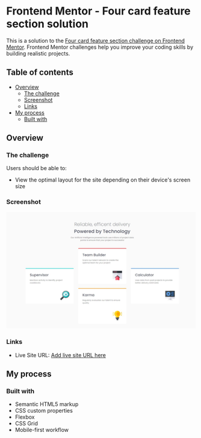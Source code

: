 # Frontend Mentor - Four card feature section solution

This is a solution to the [Four card feature section challenge on Frontend Mentor](https://www.frontendmentor.io/challenges/four-card-feature-section-weK1eFYK). Frontend Mentor challenges help you improve your coding skills by building realistic projects. 

## Table of contents

- [Overview](#overview)
  - [The challenge](#the-challenge)
  - [Screenshot](#screenshot)
  - [Links](#links)
- [My process](#my-process)
  - [Built with](#built-with)



## Overview

### The challenge

Users should be able to:

- View the optimal layout for the site depending on their device's screen size

### Screenshot

![](./screenshot.jpeg)


### Links

- Live Site URL: [Add live site URL here](https://biswajithemram.github.io/Four-Card-Section/)

## My process

### Built with

- Semantic HTML5 markup
- CSS custom properties
- Flexbox
- CSS Grid
- Mobile-first workflow
